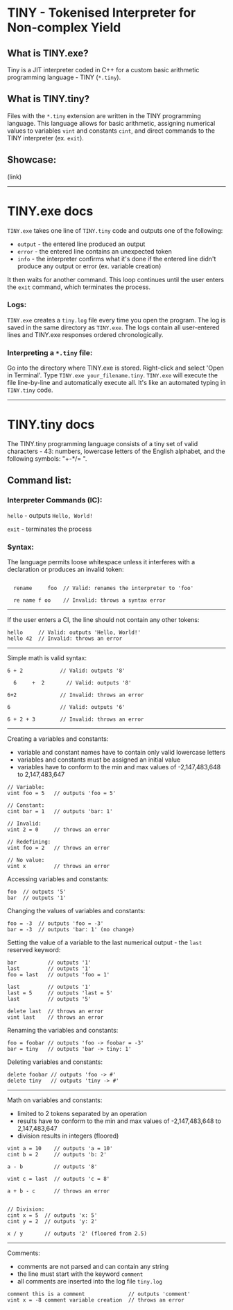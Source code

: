 # TINY - Tokenised Interpreter for Non-complex Yield

## What is TINY.exe?
Tiny is a JIT interpreter coded in C++ for a custom basic arithmetic programming language - TINY (`*.tiny`).

## What is TINY.tiny?
Files with the `*.tiny` extension are written in the TINY programming language. This language allows for basic arithmetic, assigning numerical values to variables `vint` and constants `cint`, and direct commands to the TINY interpreter (ex. `exit`). 

## Showcase:
(link)

---

# TINY.exe docs
`TINY.exe` takes one line of `TINY.tiny` code and outputs one of the following:
- `output` - the entered line produced an output
- `error` - the entered line contains an unexpected token
- `info` - the interpreter confirms what it's done if the entered line didn't produce any output or error (ex. variable creation)

It then waits for another command. This loop continues until the user enters the `exit` command, which terminates the process.

### Logs:
`TINY.exe` creates a `tiny.log` file every time you open the program. The log is saved in the same directory as `TINY.exe`. The logs contain all user-entered lines and TINY.exe responses ordered chronologically.

### Interpreting a `*.tiny` file:
Go into the directory where TINY.exe is stored. Right-click and select 'Open in Terminal'. Type `TINY.exe your_filename.tiny`. `TINY.exe` will execute the file line-by-line and automatically execute all. It's like an automated typing in `TINY.tiny` code.

---
# TINY.tiny docs
The TINY.tiny programming language consists of a tiny set of valid characters - 43: numbers, lowercase letters of the English alphabet, and the following symbols: "+-*/= ".

## Command list:
### Interpreter Commands (IC):
`hello` - outputs `Hello, World!`



`exit` - terminates the process

### Syntax:
The language permits loose whitespace unless it interferes with a declaration or produces an invalid token:

```

  rename     foo  // Valid: renames the interpreter to 'foo'

  re name f oo    // Invalid: throws a syntax error

```

---

If the user enters a CI, the line should not contain any other tokens:

```
hello     // Valid: outputs 'Hello, World!'
hello 42  // Invalid: throws an error
```

---

Simple math is valid syntax:

```
6 + 2            // Valid: outputs '8'

  6     +  2       // Valid: outputs '8'

6+2              // Invalid: throws an error
  
6                // Valid: outputs '6'
  
6 + 2 + 3        // Invalid: throws an error
```

---

Creating a variables and constants:

- variable and constant names have to contain only valid lowercase letters
- variables and constants must be assigned an initial value
- variables have to conform to the min and max values of -2,147,483,648 to 2,147,483,647
```
// Variable:
vint foo = 5   // outputs 'foo = 5'

// Constant:
cint bar = 1   // outputs 'bar: 1'

// Invalid:
vint 2 = 0     // throws an error

// Redefining:
vint foo = 2   // throws an error

// No value:
vint x         // throws an error
```

Accessing variables and constants:
```
foo  // outputs '5'
bar  // outputs '1'
```

Changing the values of variables and constants:
```
foo = -3  // outputs 'foo = -3'
bar = -3  // outputs 'bar: 1' (no change)
```

Setting the value of a variable to the last numerical output - the `last` reserved keyword:
```
bar          // outputs '1'
last         // outputs '1'
foo = last   // outputs 'foo = 1'

last         // outputs '1'
last = 5     // outputs 'last = 5'
last         // outputs '5'

delete last  // throws an error
vint last    // throws an error
```

Renaming the variables and constants:
```
foo = foobar // outputs 'foo -> foobar = -3'
bar = tiny   // outputs 'bar -> tiny: 1'
```

Deleting variables and constants:
```
delete foobar // outputs 'foo -> #'
delete tiny   // outputs 'tiny -> #'
```

---

Math on variables and constants:
- limited to 2 tokens separated by an operation
- results have to conform to the min and max values of -2,147,483,648 to 2,147,483,647
- division results in integers (floored)

```
vint a = 10    // outputs 'a = 10'
cint b = 2     // outputs 'b: 2'

a - b          // outputs '8'

vint c = last  // outputs 'c = 8'

a + b - c      // throws an error


// Division:
cint x = 5  // outputs 'x: 5'
cint y = 2  // outputs 'y: 2'

x / y       // outputs '2' (floored from 2.5)
```

---

Comments:
- comments are not parsed and can contain any string
- the line must start with the keyword `comment`
- all comments are inserted into the log file `tiny.log`

```
comment this is a comment              // outputs 'comment'
vint x = -8 comment variable creation  // throws an error
```
